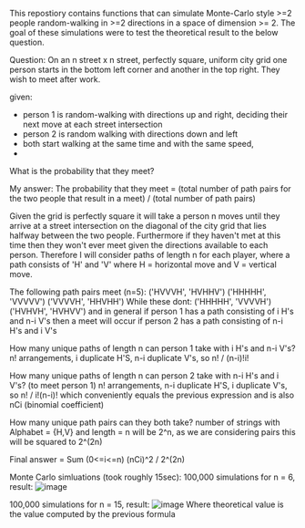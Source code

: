 This repostiory contains functions that can simulate Monte-Carlo style >=2 people random-walking in >=2 directions in a space of dimension >= 2.
The goal of these simulations were to test the theoretical result to the below question.

Question:
On an n street x n street, perfectly square, uniform city grid one person starts in the bottom left corner and another in the top right. They wish to meet after work.

given:
 - person 1 is random-walking with directions up and right, deciding their next move at each street intersection
 - person 2 is random walking with directions down and left
 - both start walking at the same time and with the same speed,
 - 
What is the probability that they meet?


My answer:
The probability that they meet = (total number of path pairs for the two people that result in a meet) / (total number of path pairs)

Given the grid is perfectly square it will take a person n moves until they arrive at a street intersection on the diagonal of the city grid that lies halfway between the two people. 
Furthermore if they haven't met at this time then they won't ever meet given the directions available to each person.
Therefore I will consider paths of length n for each player, where a path consists of 'H' and 'V' where H = horizontal move and V = vertical move.

The following path pairs meet (n=5):
('HVVVH', 'HVHHV')
('HHHHH', 'VVVVV')
('VVVVH', 'HHVHH')
While these dont:
('HHHHH', 'VVVVH')
('HVHVH', 'HVHVV')
and in general if person 1 has a path consisting of i H's and n-i V's then a meet will occur if person 2 has a path consisting of n-i H's and i V's

How many unique paths of length n can person 1 take with i H's and n-i V's?
n! arrangements, i duplicate H'S, n-i duplicate V's, so n! / (n-i)!i!

How many unique paths of length n can person 2 take with n-i H's and i V's? (to meet person 1)
n! arrangements, n-i duplicate H'S, i duplicate V's, so n! / i!(n-i)! which conveniently equals the previous expression and is also nCi (binomial coefficient)

How many unique path pairs can they both take?
number of strings with Alphabet = {H,V} and length = n will be 2^n, as we are considering pairs this will be squared to 2^(2n)

Final answer = Sum (0<=i<=n) (nCi)^2   /   2^(2n)


Monte Carlo simluations (took roughly 15sec):
100,000 simulations for n = 6, result:
![image](https://github.com/samperrone25/city-block-random-walk-sim/assets/68690083/8770b1b1-d7ff-447e-a49e-0a37810f0910)

100,000 simulations for n = 15, result:
![image](https://github.com/samperrone25/city-block-random-walk-sim/assets/68690083/fc9371a9-b33b-4230-907c-2309e848f273)
Where theoretical value is the value computed by the previous formula
